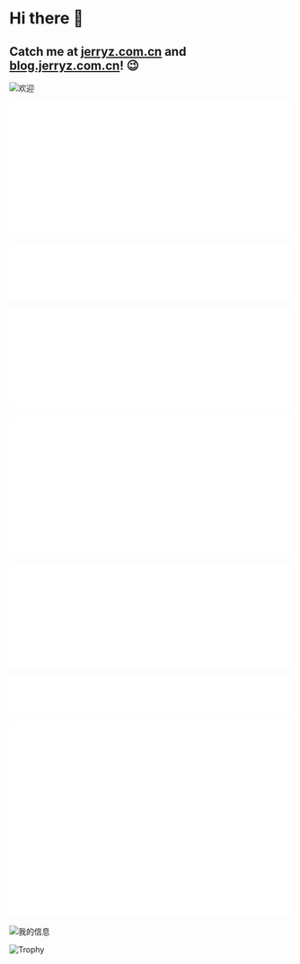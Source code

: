 # Hi there 👋

## Catch me at [jerryz.com.cn](https://jerryz.com.cn) and [blog.jerryz.com.cn](https://blog.jerryz.com.cn)! 😉

![欢迎](https://card.jerryz.com.cn/white)

![classic](metrics.classic.svg)

![achievements](metrics.plugin.achievements.svg)

![language](metrics.plugin.languages.details.svg)

[![rss](metrics.plugin.rss.svg)](https://blog.jerryz.com.cn)

![stargazers](metrics.plugin.stargazers.svg)

![skyline](metrics.plugin.skyline.svg)

![isocalendar](metrics.plugin.isocalendar.fullyear.svg)

![我的信息](https://github-readme-stats.vercel.app/api?username=YangguangZhou&show_icons=true&include_all_commits=true)

![Trophy](https://github-profile-trophy.vercel.app/?username=YangguangZhou)

<!--
**YangguangZhou/YangguangZhou** is a ✨ _special_ ✨ repository because its `README.md` (this file) appears on your GitHub profile.

Here are some ideas to get you started:

- 🔭 I’m currently working on ...
- 🌱 I’m currently learning ...
- 👯 I’m looking to collaborate on ...
- 🤔 I’m looking for help with ...
- 💬 Ask me about ...
- 📫 How to reach me: ...
- 😄 Pronouns: ...
- ⚡ Fun fact: ...
-->
